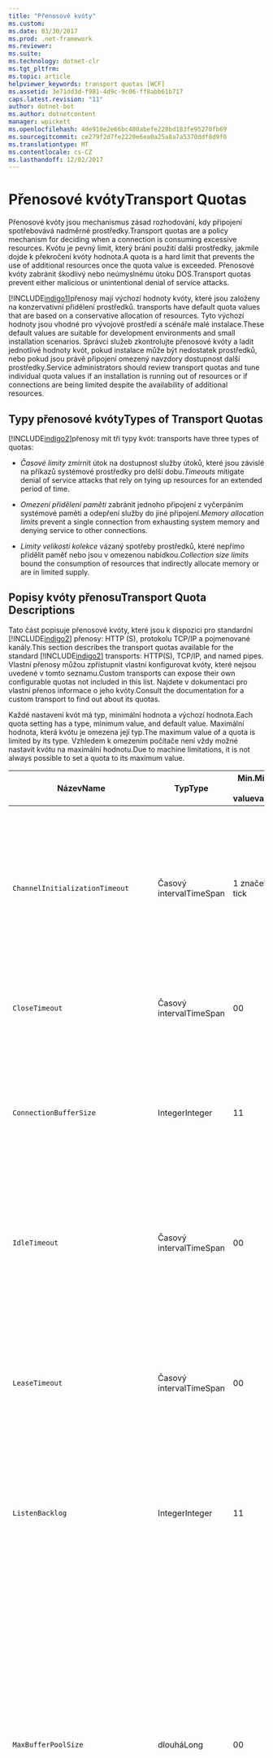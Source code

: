 ```yaml
---
title: "Přenosové kvóty"
ms.custom: 
ms.date: 03/30/2017
ms.prod: .net-framework
ms.reviewer: 
ms.suite: 
ms.technology: dotnet-clr
ms.tgt_pltfrm: 
ms.topic: article
helpviewer_keywords: transport quotas [WCF]
ms.assetid: 3e71dd3d-f981-4d9c-9c06-ff8abb61b717
caps.latest.revision: "11"
author: dotnet-bot
ms.author: dotnetcontent
manager: wpickett
ms.openlocfilehash: 4de910e2e66bc480abefe228bd183fe95270fb69
ms.sourcegitcommit: ce279f2d7fe2220e6ea0a25a8a7a5370ddf8d9f0
ms.translationtype: MT
ms.contentlocale: cs-CZ
ms.lasthandoff: 12/02/2017
---
```

# <a name="transport-quotas"></a><span data-ttu-id="7038d-102">Přenosové kvóty</span><span class="sxs-lookup"><span data-stu-id="7038d-102">Transport Quotas</span></span>
<span data-ttu-id="7038d-103">Přenosové kvóty jsou mechanismus zásad rozhodování, kdy připojení spotřebovává nadměrné prostředky.</span><span class="sxs-lookup"><span data-stu-id="7038d-103">Transport quotas are a policy mechanism for deciding when a connection is consuming excessive resources.</span></span> <span data-ttu-id="7038d-104">Kvótu je pevný limit, který brání použití další prostředky, jakmile dojde k překročení kvóty hodnota.</span><span class="sxs-lookup"><span data-stu-id="7038d-104">A quota is a hard limit that prevents the use of additional resources once the quota value is exceeded.</span></span> <span data-ttu-id="7038d-105">Přenosové kvóty zabránit škodlivý nebo neúmyslnému útoku DOS.</span><span class="sxs-lookup"><span data-stu-id="7038d-105">Transport quotas prevent either malicious or unintentional denial of service attacks.</span></span>  
  
 [!INCLUDE[indigo1](../../../../includes/indigo1-md.md)]<span data-ttu-id="7038d-106">přenosy mají výchozí hodnoty kvóty, které jsou založeny na konzervativní přidělení prostředků.</span><span class="sxs-lookup"><span data-stu-id="7038d-106"> transports have default quota values that are based on a conservative allocation of resources.</span></span> <span data-ttu-id="7038d-107">Tyto výchozí hodnoty jsou vhodné pro vývojové prostředí a scénáře malé instalace.</span><span class="sxs-lookup"><span data-stu-id="7038d-107">These default values are suitable for development environments and small installation scenarios.</span></span> <span data-ttu-id="7038d-108">Správci služeb zkontrolujte přenosové kvóty a ladit jednotlivé hodnoty kvót, pokud instalace může být nedostatek prostředků, nebo pokud jsou právě připojení omezený navzdory dostupnost další prostředky.</span><span class="sxs-lookup"><span data-stu-id="7038d-108">Service administrators should review transport quotas and tune individual quota values if an installation is running out of resources or if connections are being limited despite the availability of additional resources.</span></span>  
  
## <a name="types-of-transport-quotas"></a><span data-ttu-id="7038d-109">Typy přenosové kvóty</span><span class="sxs-lookup"><span data-stu-id="7038d-109">Types of Transport Quotas</span></span>  
 [!INCLUDE[indigo2](../../../../includes/indigo2-md.md)]<span data-ttu-id="7038d-110">přenosy mít tři typy kvót:</span><span class="sxs-lookup"><span data-stu-id="7038d-110"> transports have three types of quotas:</span></span>  
  
-   <span data-ttu-id="7038d-111">*Časové limity* zmírnit útok na dostupnost služby útoků, které jsou závislé na příkazů systémové prostředky pro delší dobu.</span><span class="sxs-lookup"><span data-stu-id="7038d-111">*Timeouts* mitigate denial of service attacks that rely on tying up resources for an extended period of time.</span></span>  
  
-   <span data-ttu-id="7038d-112">*Omezení přidělení paměti* zabránit jednoho připojení z vyčerpáním systémové paměti a odepření služby do jiné připojení.</span><span class="sxs-lookup"><span data-stu-id="7038d-112">*Memory allocation limits* prevent a single connection from exhausting system memory and denying service to other connections.</span></span>  
  
-   <span data-ttu-id="7038d-113">*Limity velikosti kolekce* vázaný spotřeby prostředků, které nepřímo přidělit paměť nebo jsou v omezenou nabídkou.</span><span class="sxs-lookup"><span data-stu-id="7038d-113">*Collection size limits* bound the consumption of resources that indirectly allocate memory or are in limited supply.</span></span>  
  
## <a name="transport-quota-descriptions"></a><span data-ttu-id="7038d-114">Popisy kvóty přenosu</span><span class="sxs-lookup"><span data-stu-id="7038d-114">Transport Quota Descriptions</span></span>  
 <span data-ttu-id="7038d-115">Tato část popisuje přenosové kvóty, které jsou k dispozici pro standardní [!INCLUDE[indigo2](../../../../includes/indigo2-md.md)] přenosy: HTTP (S), protokolu TCP/IP a pojmenované kanály.</span><span class="sxs-lookup"><span data-stu-id="7038d-115">This section describes the transport quotas available for the standard [!INCLUDE[indigo2](../../../../includes/indigo2-md.md)] transports: HTTP(S), TCP/IP, and named pipes.</span></span> <span data-ttu-id="7038d-116">Vlastní přenosy můžou zpřístupnit vlastní konfigurovat kvóty, které nejsou uvedené v tomto seznamu.</span><span class="sxs-lookup"><span data-stu-id="7038d-116">Custom transports can expose their own configurable quotas not included in this list.</span></span> <span data-ttu-id="7038d-117">Najdete v dokumentaci pro vlastní přenos informace o jeho kvóty.</span><span class="sxs-lookup"><span data-stu-id="7038d-117">Consult the documentation for a custom transport to find out about its quotas.</span></span>  
  
 <span data-ttu-id="7038d-118">Každé nastavení kvót má typ, minimální hodnota a výchozí hodnota.</span><span class="sxs-lookup"><span data-stu-id="7038d-118">Each quota setting has a type, minimum value, and default value.</span></span> <span data-ttu-id="7038d-119">Maximální hodnota, která kvótu je omezena její typ.</span><span class="sxs-lookup"><span data-stu-id="7038d-119">The maximum value of a quota is limited by its type.</span></span> <span data-ttu-id="7038d-120">Vzhledem k omezením počítače není vždy možné nastavit kvótu na maximální hodnotu.</span><span class="sxs-lookup"><span data-stu-id="7038d-120">Due to machine limitations, it is not always possible to set a quota to its maximum value.</span></span>  
  
|<span data-ttu-id="7038d-121">Název</span><span class="sxs-lookup"><span data-stu-id="7038d-121">Name</span></span>|<span data-ttu-id="7038d-122">Typ</span><span class="sxs-lookup"><span data-stu-id="7038d-122">Type</span></span>|<span data-ttu-id="7038d-123">Min.</span><span class="sxs-lookup"><span data-stu-id="7038d-123">Min.</span></span><br /><br /> <span data-ttu-id="7038d-124">value</span><span class="sxs-lookup"><span data-stu-id="7038d-124">value</span></span>|<span data-ttu-id="7038d-125">Výchozí</span><span class="sxs-lookup"><span data-stu-id="7038d-125">Default</span></span><br /><br /> <span data-ttu-id="7038d-126">value</span><span class="sxs-lookup"><span data-stu-id="7038d-126">value</span></span>|<span data-ttu-id="7038d-127">Popis</span><span class="sxs-lookup"><span data-stu-id="7038d-127">Description</span></span>|  
|----------|----------|--------------------|-----------------------|-----------------|  
|`ChannelInitializationTimeout`|<span data-ttu-id="7038d-128">Časový interval</span><span class="sxs-lookup"><span data-stu-id="7038d-128">TimeSpan</span></span>|<span data-ttu-id="7038d-129">1 značek</span><span class="sxs-lookup"><span data-stu-id="7038d-129">1 tick</span></span>|<span data-ttu-id="7038d-130">5 s</span><span class="sxs-lookup"><span data-stu-id="7038d-130">5 sec</span></span>|<span data-ttu-id="7038d-131">Maximální doba čekání na připojení k odeslání preambule během počáteční čtení.</span><span class="sxs-lookup"><span data-stu-id="7038d-131">Maximum time to wait for a connection to send the preamble during the initial read.</span></span> <span data-ttu-id="7038d-132">Tato data byl přijat, než dojde k ověřování.</span><span class="sxs-lookup"><span data-stu-id="7038d-132">This data is received before authentication occurs.</span></span> <span data-ttu-id="7038d-133">Toto nastavení je obvykle mnohem menší, než `ReceiveTimeout` hodnota kvóty.</span><span class="sxs-lookup"><span data-stu-id="7038d-133">This setting is generally much smaller than the `ReceiveTimeout` quota value.</span></span>|  
|`CloseTimeout`|<span data-ttu-id="7038d-134">Časový interval</span><span class="sxs-lookup"><span data-stu-id="7038d-134">TimeSpan</span></span>|<span data-ttu-id="7038d-135">0</span><span class="sxs-lookup"><span data-stu-id="7038d-135">0</span></span>|<span data-ttu-id="7038d-136">1 min</span><span class="sxs-lookup"><span data-stu-id="7038d-136">1 min</span></span>|<span data-ttu-id="7038d-137">Maximální doba čekání na připojení k zavřete před přenos vyvolá výjimku.</span><span class="sxs-lookup"><span data-stu-id="7038d-137">Maximum time to wait for a connection to close before the transport raises an exception.</span></span>|  
|`ConnectionBufferSize`|<span data-ttu-id="7038d-138">Integer</span><span class="sxs-lookup"><span data-stu-id="7038d-138">Integer</span></span>|<span data-ttu-id="7038d-139">1</span><span class="sxs-lookup"><span data-stu-id="7038d-139">1</span></span>|<span data-ttu-id="7038d-140">8 KB</span><span class="sxs-lookup"><span data-stu-id="7038d-140">8 KB</span></span>|<span data-ttu-id="7038d-141">Velikost v bajtech odesílání a příjmu vyrovnávací paměti základní přenosu.</span><span class="sxs-lookup"><span data-stu-id="7038d-141">Size, in bytes, of the transmit and receive buffers of the underlying transport.</span></span> <span data-ttu-id="7038d-142">Zvýšení velikosti vyrovnávací paměti může zvýšit propustnost při odesílání zpráv velké.</span><span class="sxs-lookup"><span data-stu-id="7038d-142">Increasing the buffer size can improve throughput when sending large messages.</span></span>|  
|`IdleTimeout`|<span data-ttu-id="7038d-143">Časový interval</span><span class="sxs-lookup"><span data-stu-id="7038d-143">TimeSpan</span></span>|<span data-ttu-id="7038d-144">0</span><span class="sxs-lookup"><span data-stu-id="7038d-144">0</span></span>|<span data-ttu-id="7038d-145">2 min.</span><span class="sxs-lookup"><span data-stu-id="7038d-145">2 min</span></span>|<span data-ttu-id="7038d-146">Maximální doba ve fondu připojení zůstat v nečinnosti před dochází k uzavření.</span><span class="sxs-lookup"><span data-stu-id="7038d-146">Maximum time a pooled connection can remain idle before being closed.</span></span><br /><br /> <span data-ttu-id="7038d-147">Toto nastavení platí pouze pro ve fondu připojení.</span><span class="sxs-lookup"><span data-stu-id="7038d-147">This setting only applies to pooled connections.</span></span>|  
|`LeaseTimeout`|<span data-ttu-id="7038d-148">Časový interval</span><span class="sxs-lookup"><span data-stu-id="7038d-148">TimeSpan</span></span>|<span data-ttu-id="7038d-149">0</span><span class="sxs-lookup"><span data-stu-id="7038d-149">0</span></span>|<span data-ttu-id="7038d-150">5 minut</span><span class="sxs-lookup"><span data-stu-id="7038d-150">5 min</span></span>|<span data-ttu-id="7038d-151">Maximální doba života aktivního připojení ve fondu.</span><span class="sxs-lookup"><span data-stu-id="7038d-151">Maximum lifetime of an active pooled connection.</span></span> <span data-ttu-id="7038d-152">Po uplynutí určité doby, připojení zavře, jakmile je servis aktuální požadavek.</span><span class="sxs-lookup"><span data-stu-id="7038d-152">After the specified time elapses, the connection closes once the current request is serviced.</span></span><br /><br /> <span data-ttu-id="7038d-153">Toto nastavení platí pouze pro ve fondu připojení.</span><span class="sxs-lookup"><span data-stu-id="7038d-153">This setting only applies to pooled connections.</span></span>|  
|`ListenBacklog`|<span data-ttu-id="7038d-154">Integer</span><span class="sxs-lookup"><span data-stu-id="7038d-154">Integer</span></span>|<span data-ttu-id="7038d-155">1</span><span class="sxs-lookup"><span data-stu-id="7038d-155">1</span></span>|<span data-ttu-id="7038d-156">10</span><span class="sxs-lookup"><span data-stu-id="7038d-156">10</span></span>|<span data-ttu-id="7038d-157">Maximální počet připojení, která může mít unserviced naslouchací proces před další připojení do tohoto koncového bodu je odepřen.</span><span class="sxs-lookup"><span data-stu-id="7038d-157">Maximum number of connections that the listener can have unserviced before additional connections to that endpoint are denied.</span></span>|  
|`MaxBufferPoolSize`|<span data-ttu-id="7038d-158">dlouhá</span><span class="sxs-lookup"><span data-stu-id="7038d-158">Long</span></span>|<span data-ttu-id="7038d-159">0</span><span class="sxs-lookup"><span data-stu-id="7038d-159">0</span></span>|<span data-ttu-id="7038d-160">512 KB</span><span class="sxs-lookup"><span data-stu-id="7038d-160">512 KB</span></span>|<span data-ttu-id="7038d-161">Maximální velikost paměti v bajtech, které přenos věnoval sdružování opakovaně použitelné zpráva vyrovnávací paměti.</span><span class="sxs-lookup"><span data-stu-id="7038d-161">Maximum memory, in bytes, that the transport devotes to pooling reusable message buffers.</span></span> <span data-ttu-id="7038d-162">Když fondu nelze zadat zprávu vyrovnávací paměť, vyrovnávací paměť nového je přidělen pro dočasné použití.</span><span class="sxs-lookup"><span data-stu-id="7038d-162">When the pool cannot supply a message buffer, a new buffer is allocated for temporary use.</span></span><br /><br /> <span data-ttu-id="7038d-163">Instalace vytvořit mnoho objektů factory kanálu nebo naslouchací procesy, které můžete přidělit velké množství paměti pro fondy vyrovnávací paměti.</span><span class="sxs-lookup"><span data-stu-id="7038d-163">Installations that create many channel factories or listeners can allocate large amounts of memory for buffer pools.</span></span> <span data-ttu-id="7038d-164">Zmenšení velikosti této vyrovnávací paměti může výrazně snížit využití paměti v tomto scénáři.</span><span class="sxs-lookup"><span data-stu-id="7038d-164">Reducing this buffer size can greatly reduce memory usage in this scenario.</span></span>|  
|`MaxBufferSize`|<span data-ttu-id="7038d-165">Integer</span><span class="sxs-lookup"><span data-stu-id="7038d-165">Integer</span></span>|<span data-ttu-id="7038d-166">1</span><span class="sxs-lookup"><span data-stu-id="7038d-166">1</span></span>|<span data-ttu-id="7038d-167">64 KB</span><span class="sxs-lookup"><span data-stu-id="7038d-167">64 KB</span></span>|<span data-ttu-id="7038d-168">Maximální velikost v bajtech vyrovnávací paměť pro datový proud.</span><span class="sxs-lookup"><span data-stu-id="7038d-168">Maximum size, in bytes, of a buffer used for streaming data.</span></span> <span data-ttu-id="7038d-169">Pokud není nastavena tato kvóta přenosu, nebo není přenosu pomocí vysílání datového proudu, pak hodnota kvóty je stejný jako menší z `MaxReceivedMessageSize` hodnota kvóty a <xref:System.Int32.MaxValue>.</span><span class="sxs-lookup"><span data-stu-id="7038d-169">If this transport quota is not set, or the transport is not using streaming, then the quota value is the same as the smaller of the `MaxReceivedMessageSize` quota value and <xref:System.Int32.MaxValue>.</span></span>|  
|`MaxOutboundConnectionsPerEndpoint`|<span data-ttu-id="7038d-170">Integer</span><span class="sxs-lookup"><span data-stu-id="7038d-170">Integer</span></span>|<span data-ttu-id="7038d-171">1</span><span class="sxs-lookup"><span data-stu-id="7038d-171">1</span></span>|<span data-ttu-id="7038d-172">10</span><span class="sxs-lookup"><span data-stu-id="7038d-172">10</span></span>|<span data-ttu-id="7038d-173">Maximální počet odchozí připojení, které může být spojeno s konkrétní koncový bod.</span><span class="sxs-lookup"><span data-stu-id="7038d-173">Maximum number of outgoing connections that can be associated with a particular endpoint.</span></span><br /><br /> <span data-ttu-id="7038d-174">Toto nastavení platí pouze pro ve fondu připojení.</span><span class="sxs-lookup"><span data-stu-id="7038d-174">This setting only applies to pooled connections.</span></span>|  
|`MaxOutputDelay`|<span data-ttu-id="7038d-175">Časový interval</span><span class="sxs-lookup"><span data-stu-id="7038d-175">TimeSpan</span></span>|<span data-ttu-id="7038d-176">0</span><span class="sxs-lookup"><span data-stu-id="7038d-176">0</span></span>|<span data-ttu-id="7038d-177">200 ms</span><span class="sxs-lookup"><span data-stu-id="7038d-177">200 ms</span></span>|<span data-ttu-id="7038d-178">Maximální doba čekání po operaci odeslání pro dávkování další zprávy v rámci jedné operace.</span><span class="sxs-lookup"><span data-stu-id="7038d-178">Maximum time to wait after a send operation for batching additional messages in a single operation.</span></span> <span data-ttu-id="7038d-179">Zprávy jsou odesílány dříve, pokud vyrovnávací paměť základní přenos plný.</span><span class="sxs-lookup"><span data-stu-id="7038d-179">Messages are sent earlier if the buffer of the underlying transport becomes full.</span></span> <span data-ttu-id="7038d-180">Doba zpoždění neprovádí vynulování odesláním další zprávy.</span><span class="sxs-lookup"><span data-stu-id="7038d-180">Sending additional messages does not reset the delay period.</span></span>|  
|`MaxPendingAccepts`|<span data-ttu-id="7038d-181">Integer</span><span class="sxs-lookup"><span data-stu-id="7038d-181">Integer</span></span>|<span data-ttu-id="7038d-182">1</span><span class="sxs-lookup"><span data-stu-id="7038d-182">1</span></span>|<span data-ttu-id="7038d-183">1</span><span class="sxs-lookup"><span data-stu-id="7038d-183">1</span></span>|<span data-ttu-id="7038d-184">Maximální počet přijme pro kanály, naslouchací proces můžou mít čekání.</span><span class="sxs-lookup"><span data-stu-id="7038d-184">Maximum number of accepts for channels that the listener can have waiting.</span></span><br /><br /> <span data-ttu-id="7038d-185">Je interval mezi dokončení přijmout a nové spuštění přijmout.</span><span class="sxs-lookup"><span data-stu-id="7038d-185">There is an interval of time between the accept completing and a new accept starting.</span></span> <span data-ttu-id="7038d-186">Zvýšit velikost této kolekce můžete zabránit klienti, kteří připojují během tohoto intervalu z probíhá vyřazování.</span><span class="sxs-lookup"><span data-stu-id="7038d-186">Increasing this collection size can prevent clients that connect during this interval from being dropped.</span></span>|  
|`MaxPendingConnections`|<span data-ttu-id="7038d-187">Integer</span><span class="sxs-lookup"><span data-stu-id="7038d-187">Integer</span></span>|<span data-ttu-id="7038d-188">1</span><span class="sxs-lookup"><span data-stu-id="7038d-188">1</span></span>|<span data-ttu-id="7038d-189">10</span><span class="sxs-lookup"><span data-stu-id="7038d-189">10</span></span>|<span data-ttu-id="7038d-190">Maximální počet připojení, která naslouchací proces může mít čeká se na aplikace akceptovat.</span><span class="sxs-lookup"><span data-stu-id="7038d-190">Maximum number of connections that the listener can have waiting to be accepted by the application.</span></span> <span data-ttu-id="7038d-191">Při překročení této hodnoty kvóty na nový příchozí připojení zahozených místo čekání na přijmout.</span><span class="sxs-lookup"><span data-stu-id="7038d-191">When this quota value is exceeded, new incoming connections are dropped rather than waiting to be accepted.</span></span><br /><br /> <span data-ttu-id="7038d-192">Funkce připojení jako zabezpečení zpráv může způsobit klienta otevřít víc než jedno připojení.</span><span class="sxs-lookup"><span data-stu-id="7038d-192">Connection features such as message security can cause a client to open more than one connection.</span></span> <span data-ttu-id="7038d-193">Správci služeb by měl účet pro tyto další připojení při nastavování této hodnoty kvóty.</span><span class="sxs-lookup"><span data-stu-id="7038d-193">Service administrators should account for these additional connections when setting this quota value.</span></span>|  
|`MaxReceivedMessageSize`|<span data-ttu-id="7038d-194">dlouhá</span><span class="sxs-lookup"><span data-stu-id="7038d-194">Long</span></span>|<span data-ttu-id="7038d-195">1</span><span class="sxs-lookup"><span data-stu-id="7038d-195">1</span></span>|<span data-ttu-id="7038d-196">64 KB</span><span class="sxs-lookup"><span data-stu-id="7038d-196">64 KB</span></span>|<span data-ttu-id="7038d-197">Maximální velikost v bajtech přijaté zprávy, včetně hlavičky, než se přenos vyvolá výjimku.</span><span class="sxs-lookup"><span data-stu-id="7038d-197">Maximum size, in bytes, of a received message, including headers, before the transport raises an exception.</span></span>|  
|`OpenTimeout`|<span data-ttu-id="7038d-198">Časový interval</span><span class="sxs-lookup"><span data-stu-id="7038d-198">TimeSpan</span></span>|<span data-ttu-id="7038d-199">0</span><span class="sxs-lookup"><span data-stu-id="7038d-199">0</span></span>|<span data-ttu-id="7038d-200">1 min</span><span class="sxs-lookup"><span data-stu-id="7038d-200">1 min</span></span>|<span data-ttu-id="7038d-201">Maximální doba čekání připojení lze navázat před přenos vyvolá výjimku.</span><span class="sxs-lookup"><span data-stu-id="7038d-201">Maximum time to wait for a connection to be established before the transport raises an exception.</span></span>|  
|`ReceiveTimeout`|<span data-ttu-id="7038d-202">Časový interval</span><span class="sxs-lookup"><span data-stu-id="7038d-202">TimeSpan</span></span>|<span data-ttu-id="7038d-203">0</span><span class="sxs-lookup"><span data-stu-id="7038d-203">0</span></span>|<span data-ttu-id="7038d-204">10 min.</span><span class="sxs-lookup"><span data-stu-id="7038d-204">10 min</span></span>|<span data-ttu-id="7038d-205">Maximální doba čekání na dokončení před přenos čtení operace vyvolá výjimku.</span><span class="sxs-lookup"><span data-stu-id="7038d-205">Maximum time to wait for a read operation to complete before the transport raises an exception.</span></span>|  
|`SendTimeout`|<span data-ttu-id="7038d-206">Časový interval</span><span class="sxs-lookup"><span data-stu-id="7038d-206">Timespan</span></span>|<span data-ttu-id="7038d-207">0</span><span class="sxs-lookup"><span data-stu-id="7038d-207">0</span></span>|<span data-ttu-id="7038d-208">1 min</span><span class="sxs-lookup"><span data-stu-id="7038d-208">1 min</span></span>|<span data-ttu-id="7038d-209">Maximální doba čekání na dokončení před přenos operace zápisu vyvolá výjimku.</span><span class="sxs-lookup"><span data-stu-id="7038d-209">Maximum time to wait for a write operation to complete before the transport raises an exception.</span></span>|  
  
 <span data-ttu-id="7038d-210">Přenosové kvóty `MaxPendingConnections` a `MaxOutboundConnectionsPerEndpoint` jsou sloučeny do jednoho přenosu kvóty s názvem `MaxConnections` Pokud nastavíte prostřednictvím vazby nebo konfigurace.</span><span class="sxs-lookup"><span data-stu-id="7038d-210">The transport quotas `MaxPendingConnections` and `MaxOutboundConnectionsPerEndpoint` are combined into a single transport quota called `MaxConnections` when set through the binding or configuration.</span></span> <span data-ttu-id="7038d-211">Pouze prvku vazby umožňuje nastavení tyto hodnoty kvóty jednotlivě.</span><span class="sxs-lookup"><span data-stu-id="7038d-211">Only the binding element allows setting these quota values individually.</span></span> <span data-ttu-id="7038d-212">`MaxConnections` Kvóty přenosu má stejné minimální a výchozí hodnoty.</span><span class="sxs-lookup"><span data-stu-id="7038d-212">The `MaxConnections` transport quota has the same minimum and default values.</span></span>  
  
## <a name="setting-transport-quotas"></a><span data-ttu-id="7038d-213">Nastavení přenosové kvóty</span><span class="sxs-lookup"><span data-stu-id="7038d-213">Setting Transport Quotas</span></span>  
 <span data-ttu-id="7038d-214">Přenosové kvóty se konfigurují pomocí prvku vazby přenosu, přenos vazby, konfigurace aplikace nebo zásad.</span><span class="sxs-lookup"><span data-stu-id="7038d-214">Transport quotas are set through the transport binding element, the transport binding, application configuration, or host policy.</span></span> <span data-ttu-id="7038d-215">Tento dokument nepopisuje nastavení přenosy prostřednictvím zásad.</span><span class="sxs-lookup"><span data-stu-id="7038d-215">This document does not cover setting transports through host policy.</span></span> <span data-ttu-id="7038d-216">Naleznete v dokumentaci k základní přenos ke zjištění nastavení zásad kvót hostitele.</span><span class="sxs-lookup"><span data-stu-id="7038d-216">Consult the documentation for the underlying transport to discover the settings for host policy quotas.</span></span> <span data-ttu-id="7038d-217">[Konfigurace HTTP a HTTPS](../../../../docs/framework/wcf/feature-details/configuring-http-and-https.md) téma popisuje nastavení kvót pro ovladač Http.sys.</span><span class="sxs-lookup"><span data-stu-id="7038d-217">The [Configuring HTTP and HTTPS](../../../../docs/framework/wcf/feature-details/configuring-http-and-https.md) topic describes quota settings for the Http.sys driver.</span></span> <span data-ttu-id="7038d-218">Vyhledejte další informace o konfiguraci omezení systému Windows na protokolu HTTP, protokolu TCP/IP a pojmenovaný kanál připojení ve znalostní bázi Microsoft Knowledge Base.</span><span class="sxs-lookup"><span data-stu-id="7038d-218">Search the Microsoft Knowledge Base for more information about configuring Windows limits on HTTP, TCP/IP, and named pipe connections.</span></span>  
  
 <span data-ttu-id="7038d-219">Jiné typy kvót nepřímo týkají přenosy.</span><span class="sxs-lookup"><span data-stu-id="7038d-219">Other types of quotas apply indirectly to transports.</span></span> <span data-ttu-id="7038d-220">Kodér zpráv, který přenos používá k transformaci zprávu do bajtů může mít svůj vlastní nastavení kvót.</span><span class="sxs-lookup"><span data-stu-id="7038d-220">The message encoder that the transport uses to transform a message into bytes can have its own quota settings.</span></span> <span data-ttu-id="7038d-221">Ale tyto kvóty jsou nezávislé na typ přenosu, které používá.</span><span class="sxs-lookup"><span data-stu-id="7038d-221">However, these quotas are independent of the type of transport being used.</span></span>  
  
### <a name="controlling-transport-quotas-from-the-binding-element"></a><span data-ttu-id="7038d-222">Řízení přenosové kvóty z prvku vazby</span><span class="sxs-lookup"><span data-stu-id="7038d-222">Controlling Transport Quotas from the Binding Element</span></span>  
 <span data-ttu-id="7038d-223">Nastavení přenosové kvóty prostřednictvím prvku vazby nabízí nejvyšší flexibilitu při řízení chování je přenos.</span><span class="sxs-lookup"><span data-stu-id="7038d-223">Setting transport quotas through the binding element offers the greatest flexibility in controlling the transport's behavior.</span></span> <span data-ttu-id="7038d-224">Výchozí vypršení časových limitů pro zavřít, otevřete, Receive a odešlete operations jsou převzaty z vazby, když je sestavena kanál.</span><span class="sxs-lookup"><span data-stu-id="7038d-224">The default timeouts for Close, Open, Receive, and Send operations are taken from the binding when a channel is built.</span></span>  
  
|<span data-ttu-id="7038d-225">Název</span><span class="sxs-lookup"><span data-stu-id="7038d-225">Name</span></span>|<span data-ttu-id="7038d-226">HTTP</span><span class="sxs-lookup"><span data-stu-id="7038d-226">HTTP</span></span>|<span data-ttu-id="7038d-227">TCP/IP</span><span class="sxs-lookup"><span data-stu-id="7038d-227">TCP/IP</span></span>|<span data-ttu-id="7038d-228">Pojmenovaný kanál</span><span class="sxs-lookup"><span data-stu-id="7038d-228">Named pipe</span></span>|  
|----------|----------|-------------|----------------|  
|`ChannelInitializationTimeout`||<span data-ttu-id="7038d-229">X</span><span class="sxs-lookup"><span data-stu-id="7038d-229">X</span></span>|<span data-ttu-id="7038d-230">X</span><span class="sxs-lookup"><span data-stu-id="7038d-230">X</span></span>|  
|`CloseTimeout`||||  
|`ConnectionBufferSize`||<span data-ttu-id="7038d-231">X</span><span class="sxs-lookup"><span data-stu-id="7038d-231">X</span></span>|<span data-ttu-id="7038d-232">X</span><span class="sxs-lookup"><span data-stu-id="7038d-232">X</span></span>|  
|`IdleTimeout`||<span data-ttu-id="7038d-233">X</span><span class="sxs-lookup"><span data-stu-id="7038d-233">X</span></span>|<span data-ttu-id="7038d-234">X</span><span class="sxs-lookup"><span data-stu-id="7038d-234">X</span></span>|  
|`LeaseTimeout`||<span data-ttu-id="7038d-235">X</span><span class="sxs-lookup"><span data-stu-id="7038d-235">X</span></span>||  
|`ListenBacklog`||<span data-ttu-id="7038d-236">X</span><span class="sxs-lookup"><span data-stu-id="7038d-236">X</span></span>||  
|`MaxBufferPoolSize`|<span data-ttu-id="7038d-237">X</span><span class="sxs-lookup"><span data-stu-id="7038d-237">X</span></span>|<span data-ttu-id="7038d-238">X</span><span class="sxs-lookup"><span data-stu-id="7038d-238">X</span></span>|<span data-ttu-id="7038d-239">X</span><span class="sxs-lookup"><span data-stu-id="7038d-239">X</span></span>|  
|`MaxBufferSize`|<span data-ttu-id="7038d-240">X</span><span class="sxs-lookup"><span data-stu-id="7038d-240">X</span></span>|<span data-ttu-id="7038d-241">X</span><span class="sxs-lookup"><span data-stu-id="7038d-241">X</span></span>|<span data-ttu-id="7038d-242">X</span><span class="sxs-lookup"><span data-stu-id="7038d-242">X</span></span>|  
|`MaxOutboundConnectionsPerEndpoint`||<span data-ttu-id="7038d-243">X</span><span class="sxs-lookup"><span data-stu-id="7038d-243">X</span></span>|<span data-ttu-id="7038d-244">X</span><span class="sxs-lookup"><span data-stu-id="7038d-244">X</span></span>|  
|`MaxOutputDelay`||<span data-ttu-id="7038d-245">X</span><span class="sxs-lookup"><span data-stu-id="7038d-245">X</span></span>|<span data-ttu-id="7038d-246">X</span><span class="sxs-lookup"><span data-stu-id="7038d-246">X</span></span>|  
|`MaxPendingAccepts`||<span data-ttu-id="7038d-247">X</span><span class="sxs-lookup"><span data-stu-id="7038d-247">X</span></span>|<span data-ttu-id="7038d-248">X</span><span class="sxs-lookup"><span data-stu-id="7038d-248">X</span></span>|  
|`MaxPendingConnections`||<span data-ttu-id="7038d-249">X</span><span class="sxs-lookup"><span data-stu-id="7038d-249">X</span></span>|<span data-ttu-id="7038d-250">X</span><span class="sxs-lookup"><span data-stu-id="7038d-250">X</span></span>|  
|`MaxReceivedMessageSize`|<span data-ttu-id="7038d-251">X</span><span class="sxs-lookup"><span data-stu-id="7038d-251">X</span></span>|<span data-ttu-id="7038d-252">X</span><span class="sxs-lookup"><span data-stu-id="7038d-252">X</span></span>|<span data-ttu-id="7038d-253">X</span><span class="sxs-lookup"><span data-stu-id="7038d-253">X</span></span>|  
|`OpenTimeout`||||  
|`ReceiveTimeout`||||  
|`SendTimeout`||||  
  
### <a name="controlling-transport-quotas-from-the-binding"></a><span data-ttu-id="7038d-254">Řízení přenosové kvóty z vazby</span><span class="sxs-lookup"><span data-stu-id="7038d-254">Controlling Transport Quotas from the Binding</span></span>  
 <span data-ttu-id="7038d-255">Nastavení přenosové kvóty prostřednictvím vazby nabízí zjednodušené sadu kvóty, které se vybírat a přitom dál udělíte přístup k nejběžnější hodnoty kvóty.</span><span class="sxs-lookup"><span data-stu-id="7038d-255">Setting transport quotas through the binding offers a simplified set of quotas to choose from while still giving access to the most common quota values.</span></span>  
  
|<span data-ttu-id="7038d-256">Název</span><span class="sxs-lookup"><span data-stu-id="7038d-256">Name</span></span>|<span data-ttu-id="7038d-257">HTTP</span><span class="sxs-lookup"><span data-stu-id="7038d-257">HTTP</span></span>|<span data-ttu-id="7038d-258">TCP/IP</span><span class="sxs-lookup"><span data-stu-id="7038d-258">TCP/IP</span></span>|<span data-ttu-id="7038d-259">Pojmenovaný kanál</span><span class="sxs-lookup"><span data-stu-id="7038d-259">Named pipe</span></span>|  
|----------|----------|-------------|----------------|  
|`ChannelInitializationTimeout`||||  
|`CloseTimeout`|<span data-ttu-id="7038d-260">X</span><span class="sxs-lookup"><span data-stu-id="7038d-260">X</span></span>|<span data-ttu-id="7038d-261">X</span><span class="sxs-lookup"><span data-stu-id="7038d-261">X</span></span>|<span data-ttu-id="7038d-262">X</span><span class="sxs-lookup"><span data-stu-id="7038d-262">X</span></span>|  
|`ConnectionBufferSize`||||  
|`IdleTimeout`||||  
|`LeaseTimeout`||||  
|`ListenBacklog`||<span data-ttu-id="7038d-263">X</span><span class="sxs-lookup"><span data-stu-id="7038d-263">X</span></span>||  
|`MaxBufferPoolSize`|<span data-ttu-id="7038d-264">X</span><span class="sxs-lookup"><span data-stu-id="7038d-264">X</span></span>|<span data-ttu-id="7038d-265">X</span><span class="sxs-lookup"><span data-stu-id="7038d-265">X</span></span>|<span data-ttu-id="7038d-266">X</span><span class="sxs-lookup"><span data-stu-id="7038d-266">X</span></span>|  
|`MaxBufferSize`|<span data-ttu-id="7038d-267">1</span><span class="sxs-lookup"><span data-stu-id="7038d-267">1</span></span>|<span data-ttu-id="7038d-268">X</span><span class="sxs-lookup"><span data-stu-id="7038d-268">X</span></span>|<span data-ttu-id="7038d-269">X</span><span class="sxs-lookup"><span data-stu-id="7038d-269">X</span></span>|  
|`MaxOutboundConnectionsPerEndpoint`||<span data-ttu-id="7038d-270">2</span><span class="sxs-lookup"><span data-stu-id="7038d-270">2</span></span>|<span data-ttu-id="7038d-271">2</span><span class="sxs-lookup"><span data-stu-id="7038d-271">2</span></span>|  
|`MaxOutputDelay`||||  
|`MaxPendingAccepts`||||  
|`MaxPendingConnections`||<span data-ttu-id="7038d-272">2</span><span class="sxs-lookup"><span data-stu-id="7038d-272">2</span></span>|<span data-ttu-id="7038d-273">2</span><span class="sxs-lookup"><span data-stu-id="7038d-273">2</span></span>|  
|`MaxReceivedMessageSize`|<span data-ttu-id="7038d-274">X</span><span class="sxs-lookup"><span data-stu-id="7038d-274">X</span></span>|<span data-ttu-id="7038d-275">X</span><span class="sxs-lookup"><span data-stu-id="7038d-275">X</span></span>|<span data-ttu-id="7038d-276">X</span><span class="sxs-lookup"><span data-stu-id="7038d-276">X</span></span>|  
|`OpenTimeout`|<span data-ttu-id="7038d-277">X</span><span class="sxs-lookup"><span data-stu-id="7038d-277">X</span></span>|<span data-ttu-id="7038d-278">X</span><span class="sxs-lookup"><span data-stu-id="7038d-278">X</span></span>|<span data-ttu-id="7038d-279">X</span><span class="sxs-lookup"><span data-stu-id="7038d-279">X</span></span>|  
|`ReceiveTimeout`|<span data-ttu-id="7038d-280">X</span><span class="sxs-lookup"><span data-stu-id="7038d-280">X</span></span>|<span data-ttu-id="7038d-281">X</span><span class="sxs-lookup"><span data-stu-id="7038d-281">X</span></span>|<span data-ttu-id="7038d-282">X</span><span class="sxs-lookup"><span data-stu-id="7038d-282">X</span></span>|  
|`SendTimeout`|<span data-ttu-id="7038d-283">X</span><span class="sxs-lookup"><span data-stu-id="7038d-283">X</span></span>|<span data-ttu-id="7038d-284">X</span><span class="sxs-lookup"><span data-stu-id="7038d-284">X</span></span>|<span data-ttu-id="7038d-285">X</span><span class="sxs-lookup"><span data-stu-id="7038d-285">X</span></span>|  
  
1.  <span data-ttu-id="7038d-286">`MaxBufferSize` Kvóty přenosu je dostupná pouze na `BasicHttp` vazby.</span><span class="sxs-lookup"><span data-stu-id="7038d-286">The `MaxBufferSize` transport quota is only available on the `BasicHttp` binding.</span></span> <span data-ttu-id="7038d-287">`WSHttp` Vazby jsou pro scénáře, které nepodporují režimy přenášené datovými proudy přenosu.</span><span class="sxs-lookup"><span data-stu-id="7038d-287">The `WSHttp` bindings are for scenarios that do not support streamed transport modes.</span></span>  
  
2.  <span data-ttu-id="7038d-288">Přenosové kvóty `MaxPendingConnections` a `MaxOutboundConnectionsPerEndpoint` jsou sloučeny do jednoho přenosu kvóty s názvem `MaxConnections`.</span><span class="sxs-lookup"><span data-stu-id="7038d-288">The transport quotas `MaxPendingConnections` and `MaxOutboundConnectionsPerEndpoint` are combined into a single transport quota called `MaxConnections`.</span></span>  
  
### <a name="controlling-transport-quotas-from-configuration"></a><span data-ttu-id="7038d-289">Řízení přenosové kvóty z konfigurace</span><span class="sxs-lookup"><span data-stu-id="7038d-289">Controlling Transport Quotas from Configuration</span></span>  
 <span data-ttu-id="7038d-290">Konfigurace aplikace můžete nastavit stejné přenosové kvóty jako přímý přístup k vlastnosti u vazby.</span><span class="sxs-lookup"><span data-stu-id="7038d-290">Application configuration can set the same transport quotas as directly accessing properties on a binding.</span></span> <span data-ttu-id="7038d-291">V konfiguračních souborech název kvóty přenosu vždy začíná malým písmenem.</span><span class="sxs-lookup"><span data-stu-id="7038d-291">In configuration files, the name of a transport quota always starts with a lowercase letter.</span></span> <span data-ttu-id="7038d-292">Například `CloseTimeout` vlastnost u vazby odpovídá `closeTimeout` nastavení v konfiguraci a `MaxConnections` vlastnost u vazby odpovídá `maxConnections` nastavení v konfiguraci.</span><span class="sxs-lookup"><span data-stu-id="7038d-292">For example, the `CloseTimeout` property on a binding corresponds to the `closeTimeout` setting in configuration and the `MaxConnections` property on a binding corresponds to the `maxConnections` setting in configuration.</span></span>  
  
## <a name="see-also"></a><span data-ttu-id="7038d-293">Viz také</span><span class="sxs-lookup"><span data-stu-id="7038d-293">See Also</span></span>  
 <xref:System.ServiceModel.Channels.HttpsTransportBindingElement>  
 <xref:System.ServiceModel.Channels.HttpTransportBindingElement>  
 <xref:System.ServiceModel.Channels.TcpTransportBindingElement>  
 <xref:System.ServiceModel.Channels.NamedPipeTransportBindingElement>  
 <xref:System.ServiceModel.Channels.ConnectionOrientedTransportBindingElement>  
 <xref:System.ServiceModel.Channels.TransportBindingElement>
